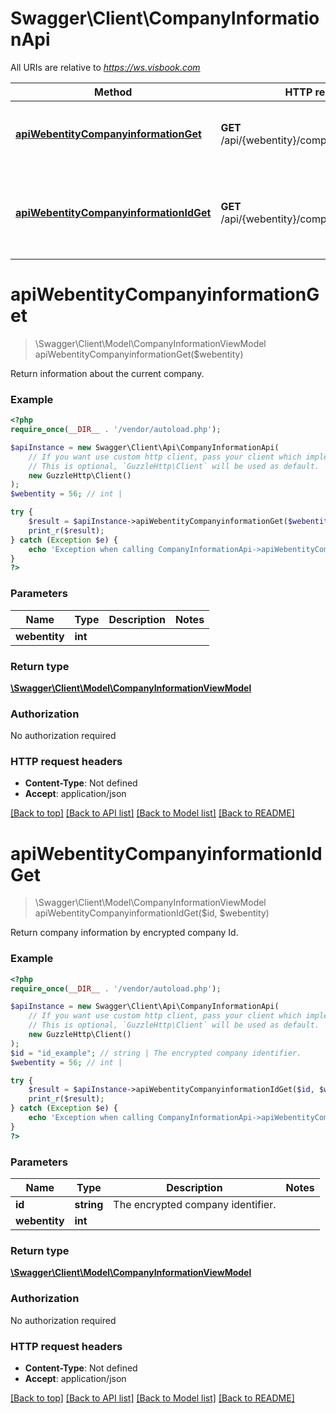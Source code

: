 # Swagger\Client\CompanyInformationApi

All URIs are relative to *https://ws.visbook.com*

Method | HTTP request | Description
------------- | ------------- | -------------
[**apiWebentityCompanyinformationGet**](CompanyInformationApi.md#apiwebentitycompanyinformationget) | **GET** /api/{webentity}/companyinformation | Return information about the current company.
[**apiWebentityCompanyinformationIdGet**](CompanyInformationApi.md#apiwebentitycompanyinformationidget) | **GET** /api/{webentity}/companyinformation/{id} | Return company information by encrypted company Id.

# **apiWebentityCompanyinformationGet**
> \Swagger\Client\Model\CompanyInformationViewModel apiWebentityCompanyinformationGet($webentity)

Return information about the current company.

### Example
```php
<?php
require_once(__DIR__ . '/vendor/autoload.php');

$apiInstance = new Swagger\Client\Api\CompanyInformationApi(
    // If you want use custom http client, pass your client which implements `GuzzleHttp\ClientInterface`.
    // This is optional, `GuzzleHttp\Client` will be used as default.
    new GuzzleHttp\Client()
);
$webentity = 56; // int | 

try {
    $result = $apiInstance->apiWebentityCompanyinformationGet($webentity);
    print_r($result);
} catch (Exception $e) {
    echo 'Exception when calling CompanyInformationApi->apiWebentityCompanyinformationGet: ', $e->getMessage(), PHP_EOL;
}
?>
```

### Parameters

Name | Type | Description  | Notes
------------- | ------------- | ------------- | -------------
 **webentity** | **int**|  |

### Return type

[**\Swagger\Client\Model\CompanyInformationViewModel**](../Model/CompanyInformationViewModel.md)

### Authorization

No authorization required

### HTTP request headers

 - **Content-Type**: Not defined
 - **Accept**: application/json

[[Back to top]](#) [[Back to API list]](../../README.md#documentation-for-api-endpoints) [[Back to Model list]](../../README.md#documentation-for-models) [[Back to README]](../../README.md)

# **apiWebentityCompanyinformationIdGet**
> \Swagger\Client\Model\CompanyInformationViewModel apiWebentityCompanyinformationIdGet($id, $webentity)

Return company information by encrypted company Id.

### Example
```php
<?php
require_once(__DIR__ . '/vendor/autoload.php');

$apiInstance = new Swagger\Client\Api\CompanyInformationApi(
    // If you want use custom http client, pass your client which implements `GuzzleHttp\ClientInterface`.
    // This is optional, `GuzzleHttp\Client` will be used as default.
    new GuzzleHttp\Client()
);
$id = "id_example"; // string | The encrypted company identifier.
$webentity = 56; // int | 

try {
    $result = $apiInstance->apiWebentityCompanyinformationIdGet($id, $webentity);
    print_r($result);
} catch (Exception $e) {
    echo 'Exception when calling CompanyInformationApi->apiWebentityCompanyinformationIdGet: ', $e->getMessage(), PHP_EOL;
}
?>
```

### Parameters

Name | Type | Description  | Notes
------------- | ------------- | ------------- | -------------
 **id** | **string**| The encrypted company identifier. |
 **webentity** | **int**|  |

### Return type

[**\Swagger\Client\Model\CompanyInformationViewModel**](../Model/CompanyInformationViewModel.md)

### Authorization

No authorization required

### HTTP request headers

 - **Content-Type**: Not defined
 - **Accept**: application/json

[[Back to top]](#) [[Back to API list]](../../README.md#documentation-for-api-endpoints) [[Back to Model list]](../../README.md#documentation-for-models) [[Back to README]](../../README.md)

